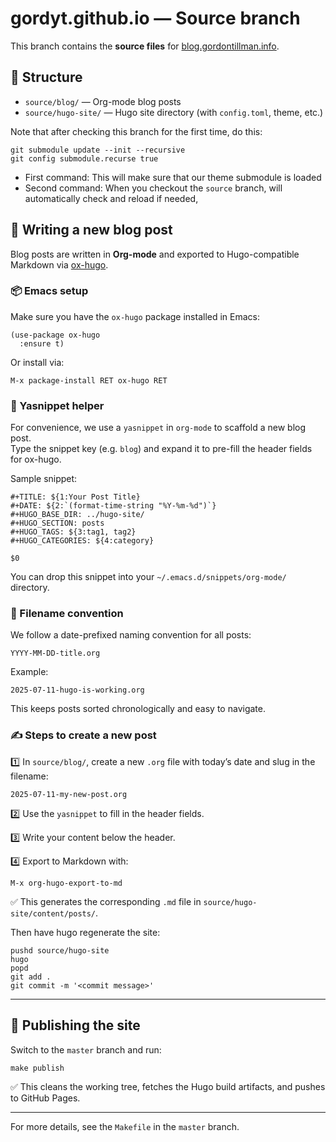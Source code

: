 # gordyt.github.io — Source branch

This branch contains the **source files** for [blog.gordontillman.info](https://blog.gordontillman.info/).

## 📑 Structure
- `source/blog/` — Org-mode blog posts
- `source/hugo-site/` — Hugo site directory (with `config.toml`, theme, etc.)

Note that after checking this branch for the first time, do this:

```
git submodule update --init --recursive
git config submodule.recurse true
```

- First command: This will make sure that our theme submodule is loaded
- Second command: When you checkout the `source` branch, will automatically check and reload if needed,


## 📝 Writing a new blog post

Blog posts are written in **Org-mode** and exported to Hugo-compatible Markdown via [ox-hugo](https://ox-hugo.scripter.co/).

### 📦 Emacs setup
Make sure you have the `ox-hugo` package installed in Emacs:
```elisp
(use-package ox-hugo
  :ensure t)
```

Or install via:
```
M-x package-install RET ox-hugo RET
```

### 🧩 Yasnippet helper
For convenience, we use a `yasnippet` in `org-mode` to scaffold a new blog post.  
Type the snippet key (e.g. `blog`) and expand it to pre-fill the header fields for ox-hugo.

Sample snippet:
```
#+TITLE: ${1:Your Post Title}
#+DATE: ${2:`(format-time-string "%Y-%m-%d")`}
#+HUGO_BASE_DIR: ../hugo-site/
#+HUGO_SECTION: posts
#+HUGO_TAGS: ${3:tag1, tag2}
#+HUGO_CATEGORIES: ${4:category}

$0
```

You can drop this snippet into your `~/.emacs.d/snippets/org-mode/` directory.

### 📆 Filename convention
We follow a date-prefixed naming convention for all posts:
```
YYYY-MM-DD-title.org
```

Example:
```
2025-07-11-hugo-is-working.org
```

This keeps posts sorted chronologically and easy to navigate.

### ✍️ Steps to create a new post
1️⃣ In `source/blog/`, create a new `.org` file with today’s date and slug in the filename:
```
2025-07-11-my-new-post.org
```

2️⃣ Use the `yasnippet` to fill in the header fields.

3️⃣ Write your content below the header.

4️⃣ Export to Markdown with:
```
M-x org-hugo-export-to-md
```

✅ This generates the corresponding `.md` file in `source/hugo-site/content/posts/`.

Then have hugo regenerate the site:

```
pushd source/hugo-site
hugo
popd
git add .
git commit -m '<commit message>'
```
---

## 🚀 Publishing the site
Switch to the `master` branch and run:
```
make publish
```

✅ This cleans the working tree, fetches the Hugo build artifacts, and pushes to GitHub Pages.

---

For more details, see the `Makefile` in the `master` branch.
